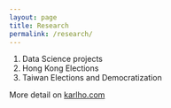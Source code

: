 ```yaml
---
layout: page
title: Research
permalink: /research/
---
```

1. Data Science projects
2. Hong Kong Elections
3. Taiwan Elections and Democratization

More detail on [karlho.com](https://karlho.com/publication/ "karlho.com")
